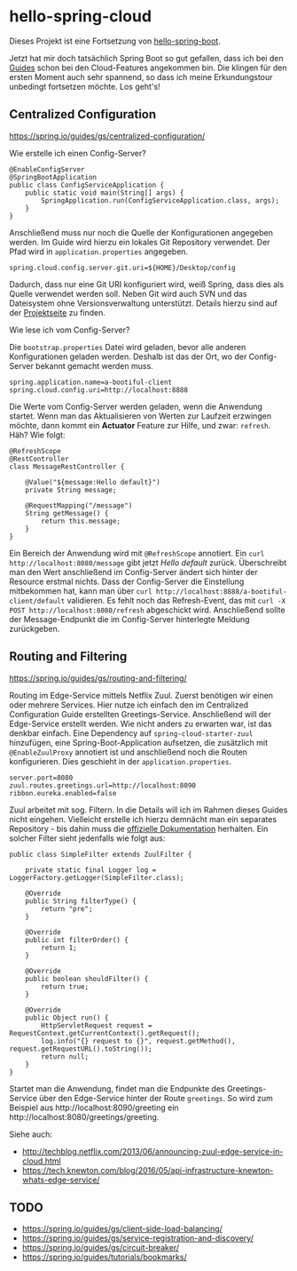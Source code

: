 # hello-spring-cloud
Dieses Projekt ist eine Fortsetzung von [hello-spring-boot](https://github.com/stphngrtz/hello-spring-boot).

Jetzt hat mir doch tatsächlich Spring Boot so gut gefallen, dass ich bei den [Guides](https://spring.io/guides/) schon bei den Cloud-Features angekommen bin. Die klingen für den ersten Moment auch sehr spannend, so dass ich meine Erkundungstour unbedingt fortsetzen möchte. Los geht's!

## Centralized Configuration
https://spring.io/guides/gs/centralized-configuration/

Wie erstelle ich einen Config-Server?

```
@EnableConfigServer
@SpringBootApplication
public class ConfigServiceApplication {
    public static void main(String[] args) {
        SpringApplication.run(ConfigServiceApplication.class, args);
    }
}
```

Anschließend muss nur noch die Quelle der Konfigurationen angegeben werden. Im Guide wird hierzu ein lokales Git Repository verwendet. Der Pfad wird in `application.properties` angegeben.

```
spring.cloud.config.server.git.uri=${HOME}/Desktop/config
```

Dadurch, dass nur eine Git URI konfiguriert wird, weiß Spring, dass dies als Quelle verwendet werden soll. Neben Git wird auch SVN und das Dateisystem ohne Versionsverwaltung unterstützt. Details hierzu sind auf der [Projektseite](https://cloud.spring.io/spring-cloud-config/) zu finden.

Wie lese ich vom Config-Server?

Die `bootstrap.properties` Datei wird geladen, bevor alle anderen Konfigurationen geladen werden. Deshalb ist das der Ort, wo der Config-Server bekannt gemacht werden muss.

```
spring.application.name=a-bootiful-client
spring.cloud.config.uri=http://localhost:8888
```

Die Werte vom Config-Server werden geladen, wenn die Anwendung startet. Wenn man das Aktualisieren von Werten zur Laufzeit erzwingen möchte, dann kommt ein **Actuator** Feature zur Hilfe, und zwar: `refresh`. Häh? Wie folgt:

```
@RefreshScope
@RestController
class MessageRestController {

    @Value("${message:Hello default}")
    private String message;

    @RequestMapping("/message")
    String getMessage() {
        return this.message;
    }
}
```

Ein Bereich der Anwendung wird mit `@RefreshScope` annotiert. Ein `curl http://localhost:8080/message` gibt jetzt *Hello default* zurück. Überschreibt man den Wert anschließend im Config-Server ändert sich hinter der Resource erstmal nichts. Dass der Config-Server die Einstellung mitbekommen hat, kann man über `curl http://localhost:8888/a-bootiful-client/default` validieren. Es fehlt noch das Refresh-Event, das mit `curl -X POST http://localhost:8080/refresh` abgeschickt wird. Anschließend sollte der Message-Endpunkt die im Config-Server hinterlegte Meldung zurückgeben.

## Routing and Filtering
https://spring.io/guides/gs/routing-and-filtering/

Routing im Edge-Service mittels Netflix Zuul. Zuerst benötigen wir einen oder mehrere Services. Hier nutze ich einfach den im Centralized Configuration Guide erstellten Greetings-Service. Anschließend will der Edge-Service erstellt werden. Wie nicht anders zu erwarten war, ist das denkbar einfach. Eine Dependency auf `spring-cloud-starter-zuul` hinzufügen, eine Spring-Boot-Application aufsetzen, die zusätzlich mit `@EnableZuulProxy` annotiert ist und anschließend noch die Routen konfigurieren. Dies geschieht in der `application.properties`.

```
server.port=8080
zuul.routes.greetings.url=http://localhost:8090
ribbon.eureka.enabled=false
```

Zuul arbeitet mit sog. Filtern. In die Details will ich im Rahmen dieses Guides nicht eingehen. Vielleicht erstelle ich hierzu demnächt man ein separates Repository - bis dahin muss die [offizielle Dokumentation](https://github.com/Netflix/zuul/wiki) herhalten. Ein solcher Filter sieht jedenfalls wie folgt aus:

```
public class SimpleFilter extends ZuulFilter {

    private static final Logger log = LoggerFactory.getLogger(SimpleFilter.class);

    @Override
    public String filterType() {
        return "pre";
    }

    @Override
    public int filterOrder() {
        return 1;
    }

    @Override
    public boolean shouldFilter() {
        return true;
    }

    @Override
    public Object run() {
        HttpServletRequest request = RequestContext.getCurrentContext().getRequest();
        log.info("{} request to {}", request.getMethod(), request.getRequestURL().toString());
        return null;
    }
}
```

Startet man die Anwendung, findet man die Endpunkte des Greetings-Service über den Edge-Service hinter der Route `greetings`. So wird zum Beispiel aus http://localhost:8090/greeting ein http://localhost:8080/greetings/greeting.

Siehe auch:
- http://techblog.netflix.com/2013/06/announcing-zuul-edge-service-in-cloud.html
- https://tech.knewton.com/blog/2016/05/api-infrastructure-knewton-whats-edge-service/

## TODO
- https://spring.io/guides/gs/client-side-load-balancing/
- https://spring.io/guides/gs/service-registration-and-discovery/
- https://spring.io/guides/gs/circuit-breaker/
- https://spring.io/guides/tutorials/bookmarks/
